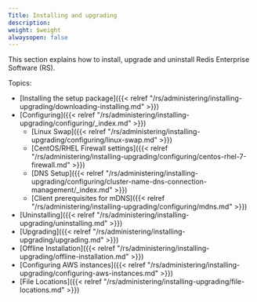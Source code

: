```yaml
---
Title: Installing and upgrading
description: 
weight: $weight
alwaysopen: false
---
```

This section explains how to install, upgrade and uninstall Redis
Enterprise Software (RS).

Topics:

- [Installing the setup
    package]({{< relref "/rs/administering/installing-upgrading/downloading-installing.md" >}})
- [Configuring]({{< relref "/rs/administering/installing-upgrading/configuring/_index.md" >}})
    -   [Linux
        Swap]({{< relref "/rs/administering/installing-upgrading/configuring/linux-swap.md" >}})
    -   [CentOS/RHEL Firewall
        settings]({{< relref "/rs/administering/installing-upgrading/configuring/centos-rhel-7-firewall.md" >}})
    -   [DNS
        Setup]({{< relref "/rs/administering/installing-upgrading/configuring/cluster-name-dns-connection-management/_index.md" >}})
    -   [Client prerequisites for
        mDNS]({{< relref "/rs/administering/installing-upgrading/configuring/mdns.md" >}})
- [Uninstalling]({{< relref "/rs/administering/installing-upgrading/uninstalling.md" >}})
- [Upgrading]({{< relref "/rs/administering/installing-upgrading/upgrading.md" >}})
- [Offline
    Installation]({{< relref "/rs/administering/installing-upgrading/offline-installation.md" >}})
- [Configuring AWS
    instances]({{< relref "/rs/administering/installing-upgrading/configuring-aws-instances.md" >}})
- [File
    Locations]({{< relref "/rs/administering/installing-upgrading/file-locations.md" >}})
